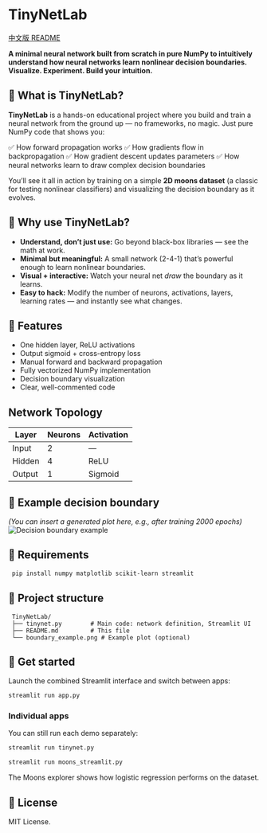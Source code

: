 # TinyNetLab

[中文版 README](docs/README.zh.md)

**A minimal neural network built from scratch in pure NumPy to intuitively understand how neural networks learn nonlinear decision boundaries. Visualize. Experiment. Build your intuition.**

## 🌟 What is TinyNetLab?

**TinyNetLab** is a hands-on educational project where you build and train a neural network from the ground up — no frameworks, no magic. Just pure NumPy code that shows you:

✅ How forward propagation works
✅ How gradients flow in backpropagation
✅ How gradient descent updates parameters
✅ How neural networks learn to draw complex decision boundaries

You’ll see it all in action by training on a simple **2D moons dataset** (a classic for testing nonlinear classifiers) and visualizing the decision boundary as it evolves.

## 🧠 Why use TinyNetLab?

- **Understand, don’t just use:** Go beyond black-box libraries — see the math at work.
- **Minimal but meaningful:** A small network (2-4-1) that’s powerful enough to learn nonlinear boundaries.
- **Visual + interactive:** Watch your neural net _draw_ the boundary as it learns.
- **Easy to hack:** Modify the number of neurons, activations, layers, learning rates — and instantly see what changes.

## 🚀 Features

- One hidden layer, ReLU activations
- Output sigmoid + cross-entropy loss
- Manual forward and backward propagation
- Fully vectorized NumPy implementation
- Decision boundary visualization
- Clear, well-commented code

## Network Topology

| Layer  | Neurons | Activation |
| ------ | ------- | ---------- |
| Input  | 2       | —          |
| Hidden | 4       | ReLU       |
| Output | 1       | Sigmoid    |

## 🎨 Example decision boundary

_(You can insert a generated plot here, e.g., after training 2000 epochs)_
![Decision boundary example](./boundary_example.png)

## 🔧 Requirements

```bash
 pip install numpy matplotlib scikit-learn streamlit
```

## 📂 Project structure

```
 TinyNetLab/
 ├── tinynet.py        # Main code: network definition, Streamlit UI
 ├── README.md         # This file
 └── boundary_example.png # Example plot (optional)
```

## 🌱 Get started

Launch the combined Streamlit interface and switch between apps:

```bash
streamlit run app.py
```

### Individual apps

You can still run each demo separately:

```bash
streamlit run tinynet.py
```

```bash
streamlit run moons_streamlit.py
```

The Moons explorer shows how logistic regression performs on the dataset.

## 📌 License

MIT License.
